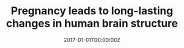 ---
title: "Pregnancy leads to long-lasting changes in human brain structure"
authors:
- Elseline Hoekzema
- Barba-Müller, E.
- Picado, M.
- Lucco, F.
- García-García, D.
- Soliva, J.C.
- Tobeña, A.
- Desco,M.
- Crone, E.A.
- Carmona, S.
- Vilarroya, O.
date: "2017-01-01T00:00:00Z"
doi: ""
publishDate: "2017-01-01T00:00:00Z"
publication_types: ["2"]
publication: "In *Nature Neuroscience*"
tags:
- Maternidad
featured: false
links:
- name: Link
  url: https://www.nature.com/articles/nn.4458
---